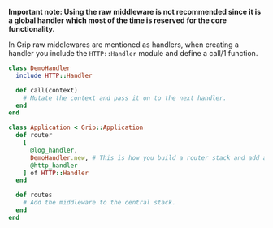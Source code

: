**Important note: Using the raw middleware is not recommended since it is a global handler which most of the time is reserved for the core functionality.**

In Grip raw middlewares are mentioned as handlers, when creating a handler you include the `HTTP::Handler` module and define a call/1 function.

```ruby
class DemoHandler
  include HTTP::Handler

  def call(context)
    # Mutate the context and pass it on to the next handler.
  end
end

class Application < Grip::Application
  def router
    [
      @log_handler,
      DemoHandler.new, # This is how you build a router stack and add a middleware to it, here are all the handlers available: https://github.com/grip-framework/grip/blob/master/src/grip/application.cr#L22
      @http_handler
    ] of HTTP::Handler
  end

  def routes
    # Add the middleware to the central stack.
  end
end
```
